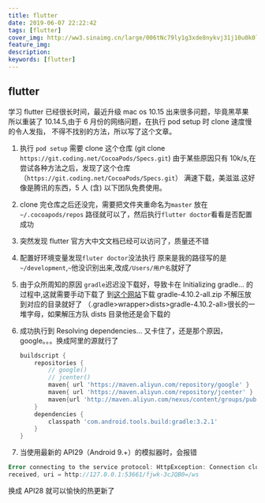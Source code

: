 ```yaml
---
title: flutter
date: 2019-06-07 22:22:42
tags: [flutter]
cover_img: http://ww3.sinaimg.cn/large/006tNc79ly1g3xde8nykvj31j10u0k0l.jpg
feature_img:
description:
keywords: [flutter]
---
```


## flutter

学习 flutter 已经很长时间，最近升级 mac os 10.15 出来很多问题，毕竟黑苹果
所以重装了 10.14.5,由于 6 月份的网络问题，在执行 pod setup 时 clone 速度慢的令人发指，
不得不找别的方法，所以写了这个文章。

1. 执行 `pod setup` 需要 clone 这个仓库 (git clone `https://git.coding.net/CocoaPods/Specs.git`)
   由于某些原因只有 10k/s,在尝试各种方法之后，发现了这个仓库（`https://git.coding.net/CocoaPods/Specs.git`）
   满速下载，美滋滋.这好像是腾讯的东西，5 人 (含) 以下团队免费使用。
2. clone 完仓库之后还没完，需要把文件夹重命名为`master` 放在 `~/.cocoapods/repos` 路径就可以了，然后执行`flutter doctor`看看是否配置成功

3. 突然发现 flutter 官方大中文文档已经可以访问了，质量还不错

4. 配置好环境变量发现`fluter doctor`没法执行
   原来是我的路径写的是`~/development`,`~`他没识别出来,改成`/Users/用户名`就好了
5. 由于众所周知的原因 `gradle`迟迟没下载好，导致卡在 Initializing gradle... 的过程中,这就需要手动下载了
   到[这个网站](http://services.gradle.org/distributions/)下载 gradle-4.10.2-all.zip 不解压放到对应的目录就好了
   （.gradle>wrapper>dists>gradle-4.10.2-all>很长的一堆字母，如果解压方队 dists 目录他还是会下载的
6. 成功执行到 Resolving dependencies... 又卡住了，还是那个原因，google。。。换成阿里的源就行了

   ```dart
   buildscript {
       repositories {
           // google()
           // jcenter()
           maven{ url 'https://maven.aliyun.com/repository/google' }
           maven{ url 'https://maven.aliyun.com/repository/jcenter' }
           maven{url 'http://maven.aliyun.com/nexus/content/groups/public'}
       }
       dependencies {
           classpath 'com.android.tools.build:gradle:3.2.1'
       }
   }
   ```

7. 当使用最新的 API29（Android 9.+）的模拟器时，会报错

```dart
Error connecting to the service protocol: HttpException: Connection closed before full header was
received, uri = http://127.0.0.1:53661/fjwk-3cJQB0=/ws
```

换成 API28 就可以愉快的热更新了
